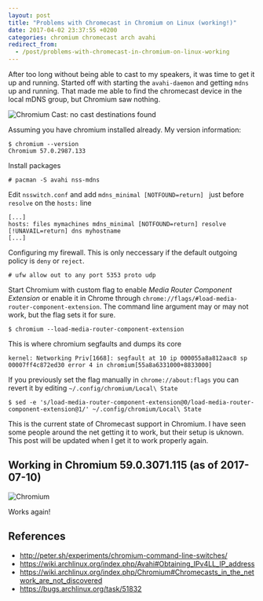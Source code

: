 ```yaml
---
layout: post
title: "Problems with Chromecast in Chromium on Linux (working!)"
date: 2017-04-02 23:37:55 +0200
categories: chromium chromecast arch avahi
redirect_from:
  - /post/problems-with-chromecast-in-chromium-on-linux-working
---
```


After too long without being able to cast to my speakers, it was time to get it up and running. Started off with starting the `avahi-daemon` and getting `mdns` up and running. That made me able to find the chromecast device in the local mDNS group, but Chromium saw nothing.

![Chromium Cast: no cast destinations found](https://public.stigok.com/s42/img/img-1491204315.png)

Assuming you have chromium installed already. My version information:

    $ chromium --version
    Chromium 57.0.2987.133

Install packages

    # pacman -S avahi nss-mdns

Edit `nsswitch.conf` and add `mdns_minimal [NOTFOUND=return] ` just before `resolve` on the `hosts:` line

    [...]
    hosts: files mymachines mdns_minimal [NOTFOUND=return] resolve [!UNAVAIL=return] dns myhostname
    [...]

Configuring my firewall. This is only neccessary if the default outgoing policy is `deny` or `reject`.

    # ufw allow out to any port 5353 proto udp

Start Chromium with custom flag to enable *Media Router Component Extension* or enable it in Chrome through `chrome://flags/#load-media-router-component-extension`. The command line argument may or may not work, but the flag sets it for sure.

    $ chromium --load-media-router-component-extension

This is where chromium segfaults and dumps its core

    kernel: Networking Priv[1668]: segfault at 10 ip 000055a8a812aac8 sp 00007ff4c872ed30 error 4 in chromium[55a8a6331000+8833000]

If you previously set the flag manually in `chrome://about:flags` you can revert it by editing `~/.config/chromium/Local\ State`

    $ sed -e 's/load-media-router-component-extension@0/load-media-router-component-extension@1/' ~/.config/chromium/Local\ State

This is the current state of Chromecast support in Chromium. I have seen some people around the net getting it to work, but their setup is uknown. This post will be updated when I get it to work properly again.

## Working in Chromium 59.0.3071.115 (as of 2017-07-10)

![Chromium](https://public.stigok.com/img/1499719245183894519.png)

Works again!

## References

- <http://peter.sh/experiments/chromium-command-line-switches/>
- <https://wiki.archlinux.org/index.php/Avahi#Obtaining_IPv4LL_IP_address>
- <https://wiki.archlinux.org/index.php/Chromium#Chromecasts_in_the_network_are_not_discovered>
- <https://bugs.archlinux.org/task/51832>